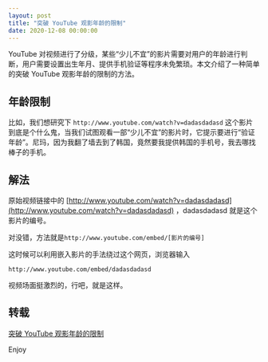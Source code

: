 ```yaml
---
layout: post
title: "突破 YouTube 观影年龄的限制"
date: 2020-12-08 00:00:00
---
```


YouTube 对视频进行了分级，某些“少儿不宜”的影片需要对用户的年龄进行判断，用户需要设置出生年月、提供手机验证等程序未免繁琐。本文介绍了一种简单的突破 YouTube 观影年龄的限制的方法。  

## 年龄限制

比如，我们想研究下 `http://www.youtube.com/watch?v=dadasdadasd` 这个影片到底是个什么鬼，当我们试图观看一部“少儿不宜”的影片时，它提示要进行“验证年龄”。尼玛，因为我翻了墙去到了韩国，竟然要我提供韩国的手机号，我去哪找棒子的手机。

## 解法

原始视频链接中的 [http://www.youtube.com/watch?v=dadasdadasd](http://www.youtube.com/watch?v=dadasdadasd) ，dadasdadasd 就是这个影片的编号。

对没错，方法就是`http://www.youtube.com/embed/[影片的编号]`

这时候可以利用嵌入影片的手法绕过这个网页，浏览器输入

```
http://www.youtube.com/embed/dadasdadasd
```

视频场面挺激烈的，行吧，就是这样。

## 转载

[突破 YouTube 观影年龄的限制](https://waylau.com/breakthrough-youtube-on-age-limits/)

Enjoy
